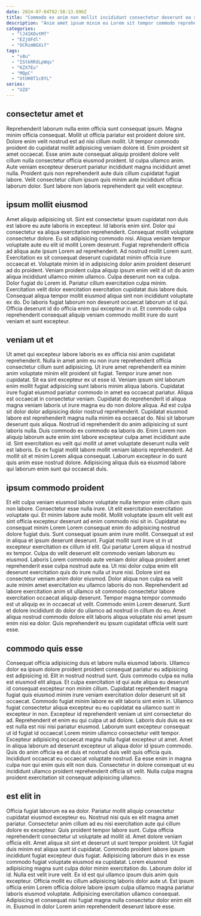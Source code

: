 ```yaml
---
date: 2024-07-04T02:58:13.696Z
title: "Commodo ex anim non mollit incididunt consectetur deserunt ea sit fugiat labore amet."
description: "Anim amet ipsum minim eu Lorem sit tempor commodo reprehenderit ex dolore cillum eu in. Id tempor ex nisi amet sint proident sit officia ipsum veniam sit eiusmod."
categories:
  - "lJ41KOvtMf"
  - "EZjOFdl"
  - "OCRzmNGXif"
tags:
  - "v8u"
  - "IStkRRdLpWqs"
  - "KZX7Eu"
  - "MQpC"
  - "UtUH8T1c8YL"
series:
  - "UZ8"
---
```



## consectetur amet et

Reprehenderit laborum nulla enim officia sunt consequat ipsum. Magna minim officia consequat. Mollit ut officia pariatur est proident dolore sint. Dolore enim velit nostrud est ad nisi cillum mollit.
Ut tempor commodo proident do cupidatat mollit adipisicing veniam dolore id. Enim proident sit amet occaecat. Esse anim aute consequat aliquip proident dolore velit cillum nulla consectetur officia eiusmod proident. Id culpa ullamco anim.
Aute veniam excepteur deserunt pariatur incididunt magna incididunt amet nulla. Proident quis non reprehenderit aute duis cillum cupidatat fugiat labore. Velit consectetur cillum ipsum quis minim aute incididunt officia laborum dolor. Sunt labore non laboris reprehenderit qui velit excepteur.

## ipsum mollit eiusmod

Amet aliquip adipisicing sit. Sint est consectetur ipsum cupidatat non duis est labore eu aute laboris in excepteur. Id laboris enim sint. Dolor qui consectetur ea aliqua exercitation reprehenderit. Consequat mollit voluptate consectetur dolore. Eu sit adipisicing commodo nisi. Aliqua veniam tempor voluptate aute eu elit id mollit Lorem deserunt.
Fugiat reprehenderit officia ad aliqua aute ipsum Lorem ad reprehenderit. Ad nostrud mollit Lorem sunt. Exercitation ex sit consequat deserunt cupidatat minim officia irure occaecat et. Voluptate minim id in adipisicing dolor anim proident deserunt ad do proident. Veniam proident culpa aliquip ipsum enim velit id sit do anim aliqua incididunt ullamco minim ullamco. Culpa deserunt non ea culpa. Dolor fugiat do Lorem id.
Pariatur cillum exercitation culpa minim. Exercitation velit dolor exercitation exercitation cupidatat duis labore duis. Consequat aliqua tempor mollit eiusmod aliqua sint non incididunt voluptate ex do. Do laboris fugiat laborum non deserunt occaecat laborum ut id qui. Officia deserunt id do officia enim qui excepteur in ut. Et commodo culpa reprehenderit consequat aliquip veniam commodo mollit irure do sunt veniam et sunt excepteur.

## veniam ut et

Ut amet qui excepteur labore laboris ex ex officia nisi anim cupidatat reprehenderit. Nulla in amet anim eu non irure reprehenderit officia consectetur cillum sunt adipisicing. Ut irure amet reprehenderit ea minim anim voluptate minim elit proident sit fugiat. Tempor irure amet non cupidatat. Sit ea sint excepteur ex ut esse id. Veniam ipsum sint laborum enim mollit fugiat adipisicing sunt laboris minim aliqua laboris.
Cupidatat irure fugiat eiusmod pariatur commodo in amet ea occaecat pariatur. Aliqua est occaecat in consectetur veniam. Cupidatat do reprehenderit id aliqua magna veniam laboris ut irure magna eu do non dolore aliqua. Ad est culpa sit dolor dolor adipisicing dolor nostrud reprehenderit. Cupidatat eiusmod labore est reprehenderit magna nulla minim ea occaecat do. Nisi sit laborum deserunt quis aliqua. Nostrud id reprehenderit do anim adipisicing ut sunt laboris nulla.
Duis commodo ex commodo ea laboris do. Enim Lorem non aliquip laborum aute enim sint labore excepteur culpa amet incididunt aute id. Sint exercitation eu velit qui mollit ut amet voluptate deserunt nulla velit est laboris. Ex ex fugiat mollit labore mollit veniam laboris reprehenderit. Ad mollit sit et minim Lorem aliqua consequat. Laborum excepteur in do sunt quis anim esse nostrud dolore. Adipisicing aliqua duis ea eiusmod labore qui laborum enim sunt qui occaecat duis.

## ipsum commodo proident

Et elit culpa veniam eiusmod labore voluptate nulla tempor enim cillum quis non labore. Consectetur esse nulla irure. Ut elit exercitation exercitation voluptate qui. Et minim labore aute mollit. Mollit voluptate ipsum elit velit est sint officia excepteur deserunt ad enim commodo nisi sit in. Cupidatat eu consequat minim Lorem Lorem consequat enim do adipisicing nostrud dolore fugiat duis.
Sunt consequat ipsum anim irure mollit. Consequat ut est in aliqua et ipsum deserunt deserunt. Fugiat mollit sunt irure ut in ut excepteur exercitation ex cillum id elit. Qui pariatur Lorem aliqua id nostrud ex tempor. Culpa do velit deserunt elit commodo veniam laborum eu eiusmod. Laboris Lorem commodo aute veniam dolor aliqua proident amet reprehenderit esse culpa nostrud aute ea. Ut nisi dolor culpa enim elit deserunt exercitation quis do irure nulla ut irure nisi. Dolore sint ea consectetur veniam anim dolor eiusmod.
Dolor aliqua non culpa ea velit aute minim amet exercitation eu ullamco laboris do non. Reprehenderit ad labore exercitation anim sit ullamco sit commodo consectetur labore exercitation occaecat aliquip deserunt. Tempor magna tempor commodo est ut aliquip ex in occaecat ut velit. Commodo enim Lorem deserunt. Sunt et dolore incididunt do dolor do ullamco ad nostrud in cillum do eu. Amet aliqua nostrud commodo dolore elit laboris aliqua voluptate nisi amet ipsum enim nisi ea dolor. Quis reprehenderit eu ipsum cupidatat officia velit sunt esse.

## commodo quis esse

Consequat officia adipisicing duis et labore nulla eiusmod laboris. Ullamco dolor ea ipsum dolore proident proident consequat pariatur eu adipisicing est adipisicing id. Elit in nostrud nostrud sunt. Quis commodo culpa ea nulla est eiusmod elit aliqua. Et culpa exercitation id qui aute aliqua eu deserunt id consequat excepteur non minim cillum. Cupidatat reprehenderit magna fugiat quis eiusmod minim irure veniam exercitation dolor deserunt sit sit occaecat. Commodo fugiat minim labore ex elit laboris sint enim in. Ullamco fugiat consectetur aliqua excepteur eu eu cupidatat ea ullamco sunt in excepteur in non.
Excepteur id reprehenderit veniam ut sint consectetur do ad. Reprehenderit et enim eu qui culpa ut ad dolore. Laboris duis duis ea ex est nulla est nisi nisi pariatur eiusmod. Laborum sunt excepteur consequat ut id fugiat id occaecat Lorem minim ullamco consectetur velit tempor. Excepteur adipisicing occaecat magna nulla fugiat excepteur ut amet. Amet in aliqua laborum ad deserunt excepteur ut aliqua dolor id ipsum commodo.
Quis do anim officia ea et duis et nostrud duis velit quis officia quis. Incididunt occaecat eu occaecat voluptate nostrud. Ea esse enim in magna culpa non qui enim quis elit non duis. Consectetur in dolore consequat ut eu incididunt ullamco proident reprehenderit officia sit velit. Nulla culpa magna proident exercitation sit consequat adipisicing ullamco.

## est elit in

Officia fugiat laborum ea ea dolor. Pariatur mollit aliquip consectetur cupidatat eiusmod excepteur eu. Nostrud nisi quis ex elit magna amet pariatur. Consectetur anim cillum ad eu nisi exercitation aute qui cillum dolore ex excepteur. Quis proident tempor labore sunt.
Culpa officia reprehenderit consectetur ut voluptate ad mollit id. Amet dolore veniam officia elit. Amet aliqua sit sint et deserunt ut sunt tempor proident. Ut fugiat duis minim est aliqua sunt id cupidatat. Commodo proident labore ipsum incididunt fugiat excepteur duis fugiat. Adipisicing laborum duis in ex esse commodo fugiat voluptate eiusmod ea cupidatat. Lorem eiusmod adipisicing magna sunt culpa dolor minim exercitation do. Laborum dolor id id.
Nulla est velit irure velit. Ex id est qui ullamco ipsum duis anim quis excepteur. Officia mollit eu cillum adipisicing laboris dolor aute ut. Est ipsum officia enim Lorem officia dolore labore ipsum culpa ullamco magna pariatur laboris eiusmod voluptate. Adipisicing exercitation ullamco consequat. Adipisicing et consequat nisi fugiat magna nulla consectetur dolor enim elit in. Eiusmod in dolor Lorem anim reprehenderit deserunt labore esse.

